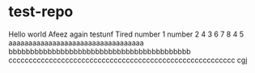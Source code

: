 # test-repo
Hello world
Afeez again
testunf
Tired
number 1
number 2
4
3
6
7
8
4
5
aaaaaaaaaaaaaaaaaaaaaaaaaaaaaaaaaa
bbbbbbbbbbbbbbbbbbbbbbbbbbbbbbbbbbbbbbbbbb
cccccccccccccccccccccccccccccccccccccccccccccccccccccccc
cgj
